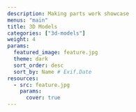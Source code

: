 ```yaml
---
description: Making parts work showcase
menus: "main"
title: 3D Models
categories: ["3d-models"]
weight: 4
params:
  featured_image: feature.jpg
  theme: dark
  sort_order: desc
  sort_by: Name # Exif.Date
resources:
  - src: feature.jpg
    params:
      cover: true
---
```

